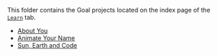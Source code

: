 This folder contains the Goal projects located on the index page of the
[`Learn`](https://www.codecademy.com/learn) tab.

- [About You](https://codepen.io/christianheinrichs/pen/boKxdM)
- [Animate Your Name](https://codepen.io/christianheinrichs/pen/EBzwJE)
- [Sun, Earth and Code](https://codepen.io/christianheinrichs/pen/orRGrJ)
